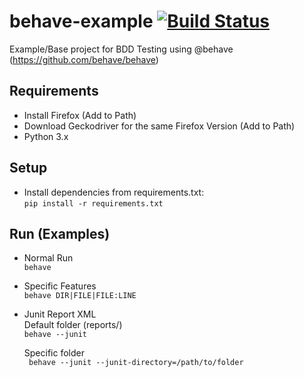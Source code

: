 # behave-example [![Build Status](https://dev.azure.com/sharathgpai/behave-example/_apis/build/status/sharathg.behave-example?branchName=master)](https://dev.azure.com/sharathgpai/behave-example/_build/latest?definitionId=4&branchName=master)
Example/Base project for BDD Testing using @behave (https://github.com/behave/behave)


## Requirements
* Install Firefox (Add to Path)
* Download Geckodriver for the same Firefox Version (Add to Path)
* Python 3.x


## Setup
* Install dependencies from requirements.txt:  
    <code>pip install -r requirements.txt</code>


## Run (Examples)
* Normal Run  
    <code>behave</code>

* Specific Features  
    <code>behave DIR|FILE|FILE:LINE</code>

* Junit Report XML  
    Default folder (reports/)  
    <code>behave --junit</code>
    
    Specific folder  
    <code> behave --junit --junit-directory=/path/to/folder</code>